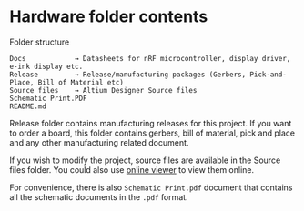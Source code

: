 # Hardware folder contents

Folder structure

    Docs            → Datasheets for nRF microcontroller, display driver, e-ink display etc.
    Release         → Release/manufacturing packages (Gerbers, Pick-and-Place, Bill of Material etc)
    Source files    → Altium Designer Source files
    Schematic Print.PDF
    README.md

Release folder contains manufacturing releases for this project. If you want to order a board, this folder contains gerbers, bill of material, pick and place and any other manufacturing related document.

If you wish to modify the project, source files are available in the Source files folder. You could also use [online viewer](https://www.altium.com/viewer/) to view them online.

For convenience, there is also `Schematic Print.pdf` document that contains all the schematic documents in the `.pdf` format.

